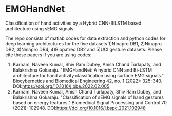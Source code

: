 # EMGHandNet
Classification of hand activities by a Hybrid CNN-BiLSTM based architecture using sEMG signals

The repo consists of matlab codes for data extraction and python codes for deep learning architectures for the five datasets 1)Ninapro DB1, 2)Ninapro DB2, 3)Ninapro DB4, 4)Biopatrec DB2 and 5)UCI gesture datasets.
Please cite these papers if you are using codes:
1) Karnam, Naveen Kumar, Shiv Ram Dubey, Anish Chand Turlapaty, and Balakrishna Gokaraju. "EMGHandNet: A hybrid CNN and Bi-LSTM architecture for hand activity classification using surface EMG signals." Biocybernetics and Biomedical Engineering 42, no. 1 (2022): 325-340. DOI:https://doi.org/10.1016/j.bbe.2022.02.005
2) Karnam, Naveen Kumar, Anish Chand Turlapaty, Shiv Ram Dubey, and Balakrishna Gokaraju. "Classification of sEMG signals of hand gestures based on energy features." Biomedical Signal Processing and Control 70 (2021): 102948. DOI:https://doi.org/10.1016/j.bspc.2021.102948
